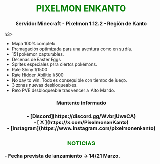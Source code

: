 
<div style="color: green; text-align: center;"><h1>PIXELMON ENKANTO</h1></div>
<div style="text-align: center;"><h3>Servidor Minecraft - Pixelmon 1.12.2 - Región de Kanto</div>h3></div>

- Mapa 100% completo.
- Promagación optimizada para una aventura como en su día.
- 151 pokémon capturables.
- Decenas de Easter Eggs
- Sprites especiales para ciertos pokémons.
- Rate Shiny 1/1500
- Rate Hidden Abilitie 1/500
- No pay to win. Todo es conseguible con tiempo de juego.
- 3 zonas nuevas desbloqueables.
- Reto PVE desbloqueable tras vencer al Alto Mando.

<div style="text-align: center;"><h3>Mantente Informado</div><h3>
<div style="text-align: center;">
- [Discord](https://discord.gg/WvbrjUweCA)<br>
- [ X ](https://x.com/PixelmonenKanto)<br>
- [Instagram](https://www.instagram.com/pixelmonenkanto) 
</div>
<div style="color: green; text-align: center;"><h3>NOTICIAS</h3></div>
- Fecha prevista de lanzamiento -> 14/21 Marzo.
